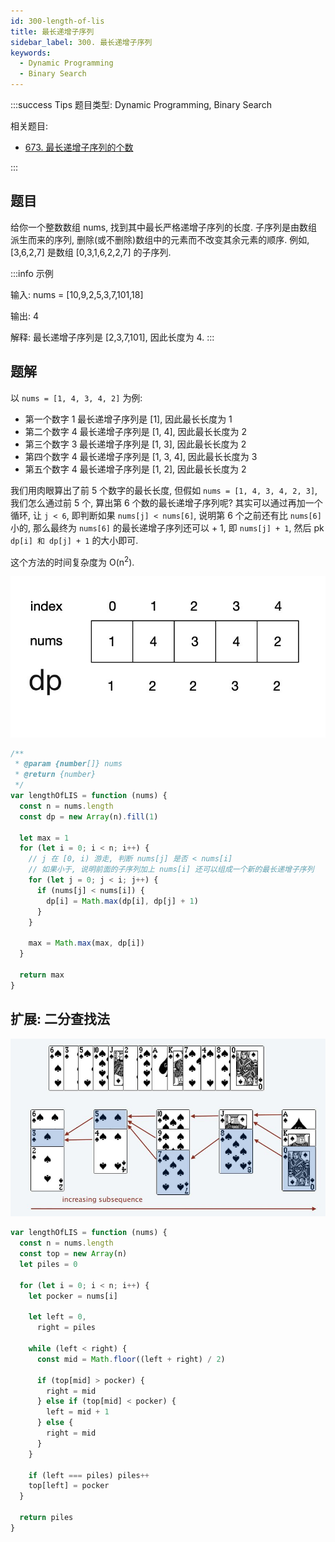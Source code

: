 ```yaml
---
id: 300-length-of-lis
title: 最长递增子序列
sidebar_label: 300. 最长递增子序列
keywords:
  - Dynamic Programming
  - Binary Search
---
```


:::success Tips
题目类型: Dynamic Programming, Binary Search

相关题目:

- [673. 最长递增子序列的个数](/leetcode/medium/673-find-number-of-lis)

:::

## 题目

给你一个整数数组 nums, 找到其中最长严格递增子序列的长度. 子序列是由数组派生而来的序列, 删除(或不删除)数组中的元素而不改变其余元素的顺序. 例如, [3,6,2,7] 是数组 [0,3,1,6,2,2,7] 的子序列.

:::info 示例

输入: nums = [10,9,2,5,3,7,101,18]

输出: 4

解释: 最长递增子序列是 [2,3,7,101], 因此长度为 4.
:::

## 题解

以 `nums = [1, 4, 3, 4, 2]` 为例:

- 第一个数字 1 最长递增子序列是 [1], 因此最长长度为 1
- 第二个数字 4 最长递增子序列是 [1, 4], 因此最长长度为 2
- 第三个数字 3 最长递增子序列是 [1, 3], 因此最长长度为 2
- 第四个数字 4 最长递增子序列是 [1, 3, 4], 因此最长长度为 3
- 第五个数字 4 最长递增子序列是 [1, 2], 因此最长长度为 2

我们用肉眼算出了前 5 个数字的最长长度, 但假如 `nums = [1, 4, 3, 4, 2, 3]`, 我们怎么通过前 5 个, 算出第 6 个数的最长递增子序列呢? 其实可以通过再加一个循环, 让 `j < 6`, 即判断如果 `nums[j] < nums[6]`, 说明第 6 个之前还有比 `nums[6]` 小的, 那么最终为 `nums[6]` 的最长递增子序列还可以 + 1, 即 `nums[j] + 1`, 然后 pk `dp[i] 和 dp[j] + 1` 的大小即可.

这个方法的时间复杂度为 O(n<sup>2</sup>).

![300-length-of-list](../../static/img/300-length-of-lis-1.jpg)

```ts
/**
 * @param {number[]} nums
 * @return {number}
 */
var lengthOfLIS = function (nums) {
  const n = nums.length
  const dp = new Array(n).fill(1)

  let max = 1
  for (let i = 0; i < n; i++) {
    // j 在 [0, i) 游走, 判断 nums[j] 是否 < nums[i]
    // 如果小于, 说明前面的子序列加上 nums[i] 还可以组成一个新的最长递增子序列
    for (let j = 0; j < i; j++) {
      if (nums[j] < nums[i]) {
        dp[i] = Math.max(dp[i], dp[j] + 1)
      }
    }

    max = Math.max(max, dp[i])
  }

  return max
}
```

## 扩展: 二分查找法

![300-length-of-list](../../static/img/300-length-of-lis-2.jpeg)

```ts
var lengthOfLIS = function (nums) {
  const n = nums.length
  const top = new Array(n)
  let piles = 0

  for (let i = 0; i < n; i++) {
    let pocker = nums[i]

    let left = 0,
      right = piles

    while (left < right) {
      const mid = Math.floor((left + right) / 2)

      if (top[mid] > pocker) {
        right = mid
      } else if (top[mid] < pocker) {
        left = mid + 1
      } else {
        right = mid
      }
    }

    if (left === piles) piles++
    top[left] = pocker
  }

  return piles
}
```
